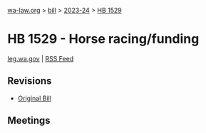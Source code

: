[wa-law.org](/) > [bill](/bill/) > [2023-24](/bill/2023-24/) > [HB 1529](/bill/2023-24/hb/1529/)

# HB 1529 - Horse racing/funding
[leg.wa.gov](https://app.leg.wa.gov/billsummary?BillNumber=1529&Year=2023&Initiative=false) | [RSS Feed](./rss.xml)

## Revisions
* [Original Bill](1/)

## Meetings